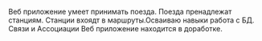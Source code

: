 Веб приложение умеет принимать поезда. Поезда пренадлежат станциям. Станции вхоядт в маршруты.Осваиваю навыки работа с БД. Связи и Ассоциации
Веб приложение находится в доработке. 
